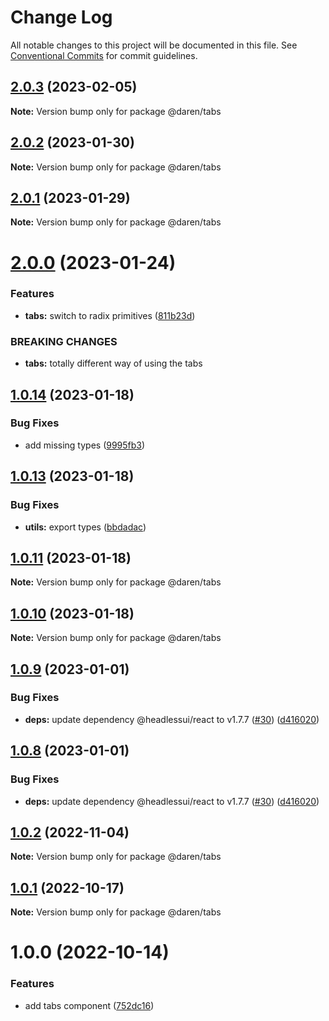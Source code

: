 # Change Log

All notable changes to this project will be documented in this file.
See [Conventional Commits](https://conventionalcommits.org) for commit guidelines.

## [2.0.3](https://github.com/darenmalfait/darenui/compare/@daren/tabs@2.0.2...@daren/tabs@2.0.3) (2023-02-05)

**Note:** Version bump only for package @daren/tabs





## [2.0.2](https://github.com/darenmalfait/darenui/compare/@daren/tabs@2.0.1...@daren/tabs@2.0.2) (2023-01-30)

**Note:** Version bump only for package @daren/tabs





## [2.0.1](https://github.com/darenmalfait/darenui/compare/@daren/tabs@2.0.0...@daren/tabs@2.0.1) (2023-01-29)

**Note:** Version bump only for package @daren/tabs





# [2.0.0](https://github.com/darenmalfait/darenui/compare/@daren/tabs@1.0.14...@daren/tabs@2.0.0) (2023-01-24)


### Features

* **tabs:** switch to radix primitives ([811b23d](https://github.com/darenmalfait/darenui/commit/811b23d8549fa477c9ce39cd631cde001748de45))


### BREAKING CHANGES

* **tabs:** totally different way of using the tabs





## [1.0.14](https://github.com/darenmalfait/darenui/compare/@daren/tabs@1.0.13...@daren/tabs@1.0.14) (2023-01-18)


### Bug Fixes

* add missing types ([9995fb3](https://github.com/darenmalfait/darenui/commit/9995fb35e1e6a95a4b33be2ee140ec3fc7486b8d))





## [1.0.13](https://github.com/darenmalfait/darenui/compare/@daren/tabs@1.0.11...@daren/tabs@1.0.13) (2023-01-18)


### Bug Fixes

* **utils:** export types ([bbdadac](https://github.com/darenmalfait/darenui/commit/bbdadace754fa21cae5ed7e7fe4e249ab7143bc6))





## [1.0.11](https://github.com/darenmalfait/darenui/compare/@daren/tabs@1.0.10...@daren/tabs@1.0.11) (2023-01-18)

**Note:** Version bump only for package @daren/tabs





## [1.0.10](https://github.com/darenmalfait/darenui/compare/@daren/tabs@1.0.9...@daren/tabs@1.0.10) (2023-01-18)

**Note:** Version bump only for package @daren/tabs





## [1.0.9](https://github.com/darenmalfait/darenui/compare/@daren/tabs@1.0.7...@daren/tabs@1.0.9) (2023-01-01)

### Bug Fixes

- **deps:** update dependency @headlessui/react to v1.7.7 ([#30](https://github.com/darenmalfait/darenui/issues/30)) ([d416020](https://github.com/darenmalfait/darenui/commit/d416020095c0ce61b8283f1ea651803def526522))

## [1.0.8](https://github.com/darenmalfait/darenui/compare/@daren/tabs@1.0.7...@daren/tabs@1.0.8) (2023-01-01)

### Bug Fixes

- **deps:** update dependency @headlessui/react to v1.7.7 ([#30](https://github.com/darenmalfait/darenui/issues/30)) ([d416020](https://github.com/darenmalfait/darenui/commit/d416020095c0ce61b8283f1ea651803def526522))

## [1.0.2](https://github.com/darenmalfait/darenui/compare/@daren/tabs@1.0.1...@daren/tabs@1.0.2) (2022-11-04)

**Note:** Version bump only for package @daren/tabs

## [1.0.1](https://github.com/darenmalfait/darenui/compare/@daren/tabs@1.0.0...@daren/tabs@1.0.1) (2022-10-17)

**Note:** Version bump only for package @daren/tabs

# 1.0.0 (2022-10-14)

### Features

- add tabs component ([752dc16](https://github.com/darenmalfait/darenui/commit/752dc16448f0abe47af1c4f32459cf2ac741a40c))

